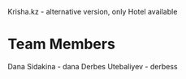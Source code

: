 Krisha.kz - alternative version, only Hotel available

# Team Members
Dana Sidakina - dana
Derbes Utebaliyev - derbess



